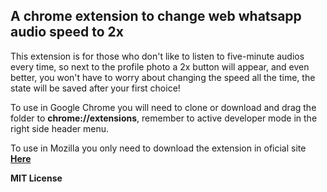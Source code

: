 ## A chrome extension to change web whatsapp audio speed to 2x

<p> This extension is for those who don't like to listen to five-minute audios every time, so next to the profile photo a 2x button will appear, and even better, you won't have to worry about changing the speed all the time, the state will be saved after your first choice! </p>


<p> To use in Google Chrome you will need to clone or download and drag the folder to <strong>chrome://extensions</strong>, remember to active developer mode in the right side header menu. </p>

<p> To use in Mozilla you only need to download the extension in oficial site <a href="https://addons.mozilla.org/pt-BR/firefox/addon/web-whatsapp-audio-speedchange/" target="blank"><strong>Here</strong></a> </p>


<p><strong>MIT License</strong></p>
